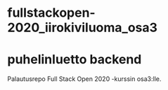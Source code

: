 # fullstackopen-2020_iirokiviluoma_osa3
# puhelinluetto backend
Palautusrepo Full Stack Open 2020 -kurssin osa3:lle.
